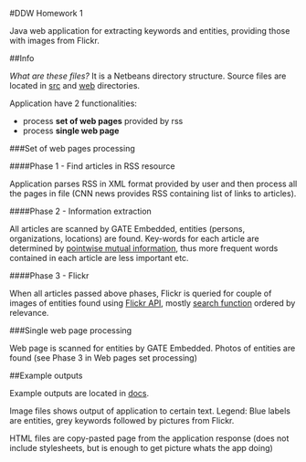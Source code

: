 #DDW Homework 1

Java web application for extracting keywords and entities, providing those with images from Flickr.

##Info

*What are these files?* It is a Netbeans directory structure. Source files are located in [src](https://github.com/smoliji/ddw/tree/master/src/java) and [web](https://github.com/smoliji/ddw/tree/master/web) directories. 

Application have 2 functionalities:
 * process **set of web pages** provided by rss
 * process **single web page**
 
###Set of web pages processing

####Phase 1 - Find articles in RSS resource

Application parses RSS in XML format provided by user and then process all the pages in file (CNN news provides RSS containing list of links to articles).

####Phase 2 - Information extraction

All articles are scanned by GATE Embedded, entities (persons, organizations, locations) are found. Key-words for each article are determined by [pointwise mutual information](http://en.wikipedia.org/wiki/Pointwise_mutual_information), thus more frequent words contained in each article are less important etc.

####Phase 3 - Flickr

When all articles passed above phases, Flickr is queried for couple of images of entities found using [Flickr API](https://www.flickr.com/services/api/), mostly [search function](https://www.flickr.com/services/api/flickr.photos.search.html) ordered by relevance.

###Single web page processing

Web page is scanned for entities by GATE Embedded. Photos of entities are found (see Phase 3 in Web pages set processing)

##Example outputs

Example outputs are located in [docs](https://github.com/smoliji/ddw/tree/master/docs).

Image files shows output of application to certain text. 
Legend: Blue labels are entities, grey keywords followed by pictures from Flickr.

HTML files are copy-pasted page from the application response (does not include stylesheets, but is enough to get picture whats the app doing)


